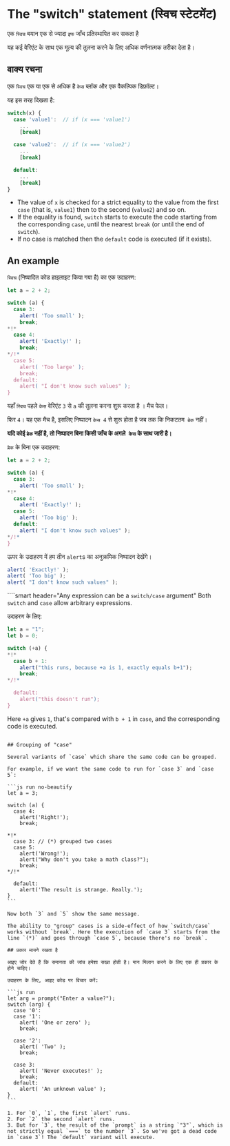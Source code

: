 # The "switch" statement (स्विच स्टेटमेंट)


एक `स्विच` बयान एक से ज्यादा `इफ` जाँच प्रतिस्थापित कर सकता है


यह कई वेरिएंट के साथ एक मूल्य की तुलना करने के लिए अधिक वर्णनात्मक तरीका देता है।

## वाक्य रचना

एक `स्विच` एक या एक से अधिक है `केस`  ब्लॉक और एक वैकल्पिक डिफ़ॉल्ट।


यह इस तरह दिखता है:

```js no-beautify
switch(x) {
  case 'value1':  // if (x === 'value1')
    ...
    [break]

  case 'value2':  // if (x === 'value2')
    ...
    [break]

  default:
    ...
    [break]
}
```

- The value of `x` is checked for a strict equality to the value from the first `case` (that is, `value1`) then to the second (`value2`) and so on.
- If the equality is found, `switch` starts to execute the code starting from the corresponding `case`, until the nearest `break` (or until the end of `switch`).
- If no case is matched then the `default` code is executed (if it exists).

## An example

`स्विच` (निष्पादित कोड हाइलाइट किया गया है) का एक उदाहरण:

```js run
let a = 2 + 2;

switch (a) {
  case 3:
    alert( 'Too small' );
    break;
*!*
  case 4:
    alert( 'Exactly!' );
    break;
*/!*
  case 5:
    alert( 'Too large' );
    break;
  default:
    alert( "I don't know such values" );
}
```

यहाँ `स्विच` पहले `केस` वेरिएंट `3` से `a` की तुलना करना शुरू करता है । मैच फेल।


फिर `4`। यह एक मैच है, इसलिए निष्पादन `केस 4` से शुरू होता है जब तक कि निकटतम` ब्रेक` नहीं।

**यदि कोई `ब्रेक` नहीं है, तो निष्पादन बिना किसी जाँच के अगले` केस` के साथ जारी है।**


`ब्रेक` के बिना एक उदाहरण:

```js run
let a = 2 + 2;

switch (a) {
  case 3:
    alert( 'Too small' );
*!*
  case 4:
    alert( 'Exactly!' );
  case 5:
    alert( 'Too big' );
  default:
    alert( "I don't know such values" );
*/!*
}
```
ऊपर के उदाहरण में हम तीन `alert`s का अनुक्रमिक निष्पादन देखेंगे।

```js
alert( 'Exactly!' );
alert( 'Too big' );
alert( "I don't know such values" );
```

````smart header="Any expression can be a `switch/case` argument"
Both `switch` and `case` allow arbitrary expressions.

उदाहरण के लिए:

```js run
let a = "1";
let b = 0;

switch (+a) {
*!*
  case b + 1:
    alert("this runs, because +a is 1, exactly equals b+1");
    break;
*/!*

  default:
    alert("this doesn't run");
}
```
Here `+a` gives `1`, that's compared with `b + 1` in `case`, and the corresponding code is executed.
````

## Grouping of "case"

Several variants of `case` which share the same code can be grouped.

For example, if we want the same code to run for `case 3` and `case 5`:

```js run no-beautify
let a = 3;

switch (a) {
  case 4:
    alert('Right!');
    break;

*!*
  case 3: // (*) grouped two cases
  case 5:
    alert('Wrong!');
    alert("Why don't you take a math class?");
    break;
*/!*

  default:
    alert('The result is strange. Really.');
}
```

Now both `3` and `5` show the same message.

The ability to "group" cases is a side-effect of how `switch/case` works without `break`. Here the execution of `case 3` starts from the line `(*)` and goes through `case 5`, because there's no `break`.

## प्रकार मायने रखता है

आइए जोर देते हैं कि समानता की जांच हमेशा सख्त होती है। मान मिलान करने के लिए एक ही प्रकार के होने चाहिए।

उदाहरण के लिए, आइए कोड पर विचार करें:

```js run
let arg = prompt("Enter a value?");
switch (arg) {
  case '0':
  case '1':
    alert( 'One or zero' );
    break;

  case '2':
    alert( 'Two' );
    break;

  case 3:
    alert( 'Never executes!' );
    break;
  default:
    alert( 'An unknown value' );
}
```

1. For `0`, `1`, the first `alert` runs.
2. For `2` the second `alert` runs.
3. But for `3`, the result of the `prompt` is a string `"3"`, which is not strictly equal `===` to the number `3`. So we've got a dead code in `case 3`! The `default` variant will execute.
